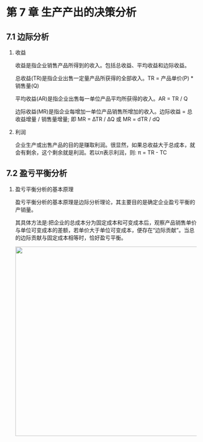 # 第 7 章 生产产出的决策分析

## 7.1 边际分析

1. 收益

    收益是指企业销售产品所得到的收入。包括总收益、平均收益和边际收益。

    总收益(TR)是指企业出售一定量产品所获得的全部收入。TR = 产品单价(P) * 销售量(Q)

    平均收益(AR)是指企业出售每一单位产品平均所获得的收入。AR = TR / Q

    边际收益(MR)是指企业每增加一单位产品销售所增加的收入。边际收益 = 总收益增量 / 销售量增量; 即 MR = ∆TR / ∆Q 或 MR = dTR / dQ

2. 利润

    企业生产或出售产品的目的是赚取利润。很显然，如果总收益大于总成本，就会有剩余，这个剩余就是利润。若以π表示利润，则: π = TR - TC

## 7.2 盈亏平衡分析

1. 盈亏平衡分析的基本原理

    盈亏平衡分析的基本原理是边际分析理论，其主要目的是确定企业盈亏平衡的产销量。

    其具体方法是:把企业的总成本分为固定成本和可变成本后，观察产品销售单价与单位可变成本的差额，若单价大于单位可变成本，便存在“边际贡献”​。当总的边际贡献与固定成本相等时，恰好盈亏平衡。

    <image src="https://szu-csse-1305214533.cos.ap-guangzhou.myqcloud.com/economy%2F7-1.jpg" width="500"/>
